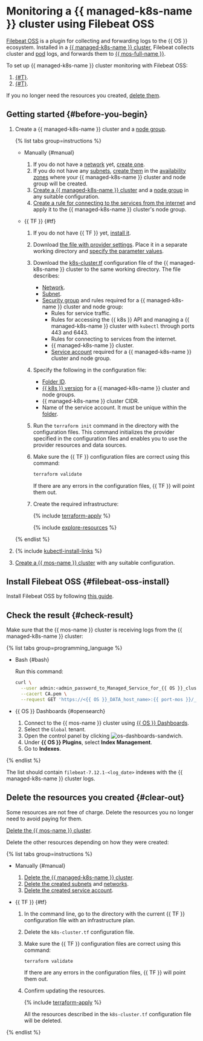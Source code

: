 # Monitoring a {{ managed-k8s-name }} cluster using Filebeat OSS


[Filebeat OSS](https://www.elastic.co/beats/filebeat) is a plugin for collecting and forwarding logs to the {{ OS }} ecosystem. Installed in a [{{ managed-k8s-name }} cluster](../concepts/index.md#kubernetes-cluster), Filebeat collects cluster and [pod](../concepts/index.md#pod) logs, and forwards them to [{{ mos-full-name }}](../../managed-opensearch/).

To set up {{ managed-k8s-name }} cluster monitoring with Filebeat OSS:
1. [{#T}](#filebeat-oss-install).
1. [{#T}](#check-result).

If you no longer need the resources you created, [delete them](#clear-out).

## Getting started {#before-you-begin}

1. Create a {{ managed-k8s-name }} cluster and a [node group](../../managed-kubernetes/concepts/index.md#node-group).

   {% list tabs group=instructions %}

   - Manually {#manual}

      1. If you do not have a [network](../../vpc/concepts/network.md#network) yet, [create one](../../vpc/operations/network-create.md).
      1. If you do not have any [subnets](../../vpc/concepts/network.md#subnet), [create them](../../vpc/operations/subnet-create.md) in the [availability zones](../../overview/concepts/geo-scope.md) where your {{ managed-k8s-name }} cluster and node group will be created.
      1. [Create a {{ managed-k8s-name }} cluster](../../managed-kubernetes/operations/kubernetes-cluster/kubernetes-cluster-create.md) and a [node group](../../managed-kubernetes/operations/node-group/node-group-create.md) in any suitable configuration.
      1. [Create a rule for connecting to the services from the internet](../../managed-kubernetes/operations/connect/security-groups.md#rules-nodes) and apply it to the {{ managed-k8s-name }} cluster's node group.

   - {{ TF }} {#tf}

      1. If you do not have {{ TF }} yet, [install it](../../tutorials/infrastructure-management/terraform-quickstart.md#install-terraform).
      1. Download [the file with provider settings](https://github.com/yandex-cloud/examples/tree/master/tutorials/terraform/provider.tf). Place it in a separate working directory and [specify the parameter values](../../tutorials/infrastructure-management/terraform-quickstart.md#configure-provider).
      1. Download the [k8s-cluster.tf](https://github.com/yandex-cloud/examples/tree/master/tutorials/terraform/managed-kubernetes/k8s-cluster.tf) configuration file of the {{ managed-k8s-name }} cluster to the same working directory. The file describes:
         * [Network](../../vpc/concepts/network.md#network).
         * [Subnet](../../vpc/concepts/network.md#subnet).
         * [Security group](../operations/connect/security-groups.md) and rules required for a {{ managed-k8s-name }} cluster and node group:
            * Rules for service traffic.
            * Rules for accessing the {{ k8s }} API and managing a {{ managed-k8s-name }} cluster with `kubectl` through ports 443 and 6443.
            * Rules for connecting to services from the internet.
            * {{ managed-k8s-name }} cluster.
            * [Service account](../../iam/concepts/users/service-accounts.md) required for a {{ managed-k8s-name }} cluster and node group.
      1. Specify the following in the configuration file:
         * [Folder ID](../../resource-manager/operations/folder/get-id.md).
         * [{{ k8s }} version](../concepts/release-channels-and-updates.md) for a {{ managed-k8s-name }} cluster and node groups.
         * {{ managed-k8s-name }} cluster CIDR.
         * Name of the service account. It must be unique within the [folder](../../resource-manager/concepts/resources-hierarchy.md#folder).
      1. Run the `terraform init` command in the directory with the configuration files. This command initializes the provider specified in the configuration files and enables you to use the provider resources and data sources.
      1. Make sure the {{ TF }} configuration files are correct using this command:

         ```bash
         terraform validate
         ```

         If there are any errors in the configuration files, {{ TF }} will point them out.
      1. Create the required infrastructure:

         {% include [terraform-apply](../../_includes/mdb/terraform/apply.md) %}

         {% include [explore-resources](../../_includes/mdb/terraform/explore-resources.md) %}

   {% endlist %}

1. {% include [kubectl-install-links](../../_includes/managed-kubernetes/kubectl-install.md) %}
1. [Create a {{ mos-name }} cluster](../../managed-opensearch/operations/cluster-create.md) with any suitable configuration.

## Install Filebeat OSS {#filebeat-oss-install}

Install Filebeat OSS by following [this guide](../operations/applications/filebeat-oss.md).

## Check the result {#check-result}

Make sure that the {{ mos-name }} cluster is receiving logs from the {{ managed-k8s-name }} cluster:

{% list tabs group=programming_language %}

- Bash {#bash}

   Run this command:

   ```bash
   curl \
     --user admin:<admin_password_to_Managed_Service_for_{{ OS }}_cluster> \
     --cacert CA.pem \
     --request GET 'https://<{{ OS }}_DATA_host_name>:{{ port-mos }}/_cat/indices?v'
   ```

- {{ OS }} Dashboards {#opensearch}

   1. Connect to the {{ mos-name }} cluster using [{{ OS }} Dashboards](../../managed-opensearch/operations/connect.md#dashboards).
   1. Select the `Global` tenant.
   1. Open the control panel by clicking ![os-dashboards-sandwich](../../_assets/os-dashboards-sandwich.svg).
   1. Under **{{ OS }} Plugins**, select **Index Management**.
   1. Go to **Indexes**.

{% endlist %}

The list should contain `filebeat-7.12.1-<log_date>` indexes with the {{ managed-k8s-name }} cluster logs.

## Delete the resources you created {#clear-out}

Some resources are not free of charge. Delete the resources you no longer need to avoid paying for them.

[Delete the {{ mos-name }} cluster](../../managed-opensearch/operations/cluster-delete.md).

Delete the other resources depending on how they were created:

{% list tabs group=instructions %}

- Manually {#manual}

   1. [Delete the {{ managed-k8s-name }} cluster](../../managed-kubernetes/operations/kubernetes-cluster/kubernetes-cluster-delete.md).
   1. [Delete the created subnets](../../vpc/operations/subnet-delete.md) and [networks](../../vpc/operations/network-delete.md).
   1. [Delete the created service account](../../iam/operations/sa/delete.md).

- {{ TF }} {#tf}

   1. In the command line, go to the directory with the current {{ TF }} configuration file with an infrastructure plan.
   1. Delete the `k8s-cluster.tf` configuration file.
   1. Make sure the {{ TF }} configuration files are correct using this command:

      ```bash
      terraform validate
      ```

      If there are any errors in the configuration files, {{ TF }} will point them out.
   1. Confirm updating the resources.

      {% include [terraform-apply](../../_includes/mdb/terraform/apply.md) %}

      All the resources described in the `k8s-cluster.tf` configuration file will be deleted.

{% endlist %}